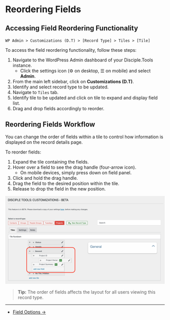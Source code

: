 # Reordering Fields

## Accessing Field Reordering Functionality

`WP Admin > Customizations (D.T) > [Record Type] > Tiles > [Tile]`

To access the field reordering functionality, follow these steps:

1. Navigate to the WordPress Admin dashboard of your Disciple.Tools instance.
   - Click the settings icon (⚙️ on desktop, ☰ on mobile) and select **Admin**.
2. From the main left sidebar, click on **Customizations (D.T)**.
3. Identify and select record type to be updated.
4. Navigate to `Tiles` tab.
5. Identify tile to be updated and click on tile to expand and display field list.
6. Drag and drop fields accordingly to reorder.

## Reordering Fields Workflow

You can change the order of fields within a tile to control how information is displayed on the record details page.

To reorder fields:

1. Expand the tile containing the fields.
2. Hover over a field to see the drag handle (four-arrow icon).
    - On mobile devices, simply press down on field panel.
3. Click and hold the drag handle.
4. Drag the field to the desired position within the tile.
5. Release to drop the field in the new position.

![Reordering Fields Drag-and-Drop UI](../imgs/fields/reorder-fields.png)

> **Tip:** The order of fields affects the layout for all users viewing this record type.

---

- [Field Options →](./options.md) 